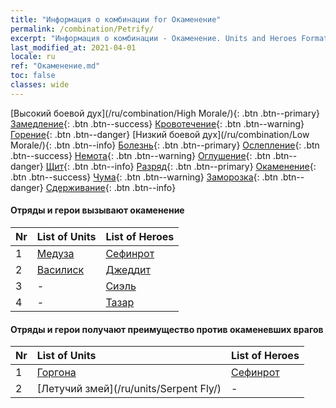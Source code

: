 ```yaml
---
title: "Информация о комбинации for Окаменение"
permalink: /combination/Petrify/
excerpt: "Информация о комбинации - Окаменение. Units and Heroes Formation."
last_modified_at: 2021-04-01
locale: ru
ref: "Окаменение.md"
toc: false
classes: wide
---
```


  [Высокий боевой дух](/ru/combination/High Morale/){: .btn .btn--primary} [Замедление](/ru/combination/Slow/){: .btn .btn--success} [Кровотечение](/ru/combination/Bleeding/){: .btn .btn--warning} [Горение](/ru/combination/Burning/){: .btn .btn--danger} [Низкий боевой дух](/ru/combination/Low Morale/){: .btn .btn--info} [Болезнь](/ru/combination/Disease/){: .btn .btn--primary} [Ослепление](/ru/combination/Blind/){: .btn .btn--success} [Немота](/ru/combination/Silence/){: .btn .btn--warning} [Оглушение](/ru/combination/Stun/){: .btn .btn--danger} [Щит](/ru/combination/Shield/){: .btn .btn--info} [Разряд](/ru/combination/Static/){: .btn .btn--primary} [Окаменение](/ru/combination/Petrify/){: .btn .btn--success} [Чума](/ru/combination/Plague/){: .btn .btn--warning} [Заморозка](/ru/combination/Freeze/){: .btn .btn--danger} [Сдерживание](/ru/combination/Deterrence/){: .btn .btn--info} 


#### Отряды и герои вызывают окаменение

  | Nr |  List of Units  | List of Heroes | 
  |:---|:----------------|:---------------| 
  | 1 | [Медуза](/ru/units/Medusa/) | [Сефинрот](/ru/heroes/Sephinroth/) |
  | 2 | [Василиск](/ru/units/Basilisk/) | [Джеддит](/ru/heroes/Jeddite/) |
  | 3 | - | [Сиэль](/ru/heroes/Ciele/) |
  | 4 | - | [Тазар](/ru/heroes/Tazar/) |


#### Отряды и герои получают преимущество против окаменевших врагов

  | Nr |  List of Units  | List of Heroes | 
  |:---|:----------------|:---------------| 
  | 1 | [Горгона](/ru/units/Gorgon/) | [Сефинрот](/ru/heroes/Sephinroth/) |
  | 2 | [Летучий змей](/ru/units/Serpent Fly/) | - |
